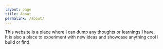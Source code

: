 ```yaml
---
layout: page
title: About
permalink: /about/
---
```


This website is a place where I can dump any thoughts or learnings I have. It is also a place to experiment with new ideas and showcase anything cool I build or find.

